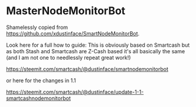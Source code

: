 # MasterNodeMonitorBot

Shamelessly copied from https://github.com/xdustinface/SmartNodeMonitorBot.

Look here for a full how to guide: This is obviously based on Smartcash but as
both Stash and Smartcash are Z-Cash based it's all basically the same 
(and I am not one to needlessly repeat great work!)

https://steemit.com/smartcash/@dustinface/smartnodemonitorbot

or here for the changes in 1.1

https://steemit.com/smartcash/@dustinface/update-1-1-smartcashnodemonitorbot